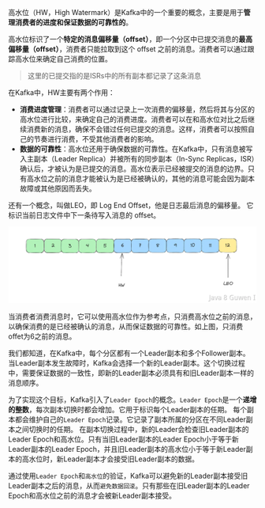 高水位（HW，High Watermark）是Kafka中的一个重要的概念，主要是用于**管理消费者的进度和保证数据的可靠性的**。  

高水位标识了一个**特定的消息偏移量（offset）**，即一个分区中已提交消息的**最高偏移量（offset）**，消费者只能拉取到这个 offset 之前的消息。消费者可以通过跟踪高水位来确定自己消费的位置。 

> 这里的已提交指的是ISRs中的所有副本都记录了这条消息 

在Kafka中，HW主要有两个作用： 

- **消费进度管理**：消费者可以通过记录上一次消费的偏移量，然后将其与分区的高水位进行比较，来确定自己的消费进度。消费者可以在和高水位对比之后继续消费新的消息，确保不会错过任何已提交的消息。这样，消费者可以按照自己的节奏进行消费，不受其他消费者的影响。 
-  **数据的可靠性**：高水位还用于确保数据的可靠性。在Kafka中，只有消息被写入主副本（Leader Replica）并被所有的同步副本（In-Sync Replicas，ISR）确认后，才被认为是已提交的消息。高水位表示已经被提交的消息的边界。只有高水位之前的消息才能被认为是已经被确认的，其他的消息可能会因为副本故障或其他原因而丢失。 

还有一个概念，叫做LEO，即 Log End Offset，他是日志最后消息的偏移量。 它标识当前日志文件中下一条待写入消息的 offset。 

![image.png](assets/image-1752731018863.png) 

当消费者消费消息时，它可以使用高水位作为参考点，只消费高水位之前的消息，以确保消费的是已经被确认的消息，从而保证数据的可靠性。如上图，只消费offet为6之前的消息。   

我们都知道，在Kafka中，每个分区都有一个Leader副本和多个Follower副本。  当Leader副本发生故障时，Kafka会选择一个新的Leader副本。这个切换过程中，需要保证数据的一致性，即新的Leader副本必须具有和旧Leader副本一样的消息顺序。 

 为了实现这个目标，Kafka引入了`Leader Epoch`的概念。`Leader Epoch`是一个**递增的整数**，每次副本切换时都会增加。它用于标识每个Leader副本的任期。  每个副本都会维护自己的`Leader Epoch`记录。它记录了副本所属的分区在不同Leader副本之间切换时的任期。  在副本切换过程中，新的Leader会检查旧Leader副本的Leader Epoch和高水位。只有当旧Leader副本的Leader Epoch小于等于新Leader副本的Leader Epoch，并且旧Leader副本的高水位小于等于新Leader副本的高水位时，新Leader副本才会接受旧Leader副本的数据。  

通过使用`Leader Epoch`和`高水位`的验证，Kafka可以避免新的Leader副本接受旧Leader副本之后的消息，从而`避免数据回滚`。只有那些在旧Leader副本的Leader Epoch和高水位之前的消息才会被新Leader副本接受。 